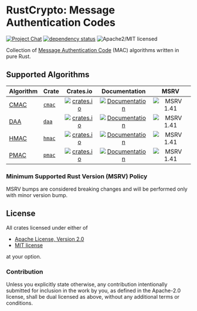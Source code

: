 # RustCrypto: Message Authentication Codes

[![Project Chat][chat-image]][chat-link] [![dependency status][deps-image]][deps-link] ![Apache2/MIT licensed][license-image]

Collection of [Message Authentication Code][1] (MAC) algorithms written in pure Rust.

## Supported Algorithms

| Algorithm | Crate    | Crates.io     | Documentation | MSRV |
|-----------|----------|:-------------:|:-------------:|:----:|
| [CMAC]    | [`cmac`] | [![crates.io](https://img.shields.io/crates/v/cmac.svg)](https://crates.io/crates/cmac) | [![Documentation](https://docs.rs/cmac/badge.svg)](https://docs.rs/cmac) | ![MSRV 1.41][msrv-1.41] |
| [DAA]     | [`daa`]  | [![crates.io](https://img.shields.io/crates/v/daa.svg)](https://crates.io/crates/daa) | [![Documentation](https://docs.rs/daa/badge.svg)](https://docs.rs/daa) | ![MSRV 1.41][msrv-1.41] |
| [HMAC]    | [`hmac`] | [![crates.io](https://img.shields.io/crates/v/hmac.svg)](https://crates.io/crates/hmac) | [![Documentation](https://docs.rs/hmac/badge.svg)](https://docs.rs/hmac) | ![MSRV 1.41][msrv-1.41] |
| [PMAC]    | [`pmac`] | [![crates.io](https://img.shields.io/crates/v/pmac.svg)](https://crates.io/crates/pmac) | [![Documentation](https://docs.rs/pmac/badge.svg)](https://docs.rs/pmac) | ![MSRV 1.41][msrv-1.41] |

### Minimum Supported Rust Version (MSRV) Policy

MSRV bumps are considered breaking changes and will be performed only with minor version bump.

## License

All crates licensed under either of

 * [Apache License, Version 2.0](http://www.apache.org/licenses/LICENSE-2.0)
 * [MIT license](http://opensource.org/licenses/MIT)

at your option.

### Contribution

Unless you explicitly state otherwise, any contribution intentionally submitted for inclusion in the work by you, as defined in the Apache-2.0 license, shall be dual licensed as above, without any additional terms or conditions.

[//]: # (badges)

[chat-image]: https://img.shields.io/badge/zulip-join_chat-blue.svg
[chat-link]: https://rustcrypto.zulipchat.com/#narrow/stream/260044-MACs
[license-image]: https://img.shields.io/badge/license-Apache2.0/MIT-blue.svg
[deps-image]: https://deps.rs/repo/github/RustCrypto/MACs/status.svg
[deps-link]: https://deps.rs/repo/github/RustCrypto/MACs
[msrv-1.41]: https://img.shields.io/badge/rustc-1.41.0+-blue.svg

[//]: # (crates)

[`cmac`]: ./cmac
[`daa`]: ./daa
[`hmac`]: ./hmac
[`pmac`]: ./pmac

[//]: # (footnotes)

[1]: https://en.wikipedia.org/wiki/Message_authentication_code

[//]: # (algorithms)

[CMAC]: https://en.wikipedia.org/wiki/One-key_MAC
[DAA]: https://en.wikipedia.org/wiki/Data_Authentication_Algorithm
[HMAC]: https://en.wikipedia.org/wiki/HMAC
[PMAC]: https://en.wikipedia.org/wiki/PMAC_(cryptography)

